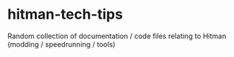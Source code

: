 # hitman-tech-tips
Random collection of documentation / code files relating to Hitman (modding / speedrunning / tools)